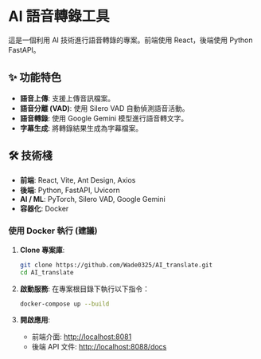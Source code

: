 # AI 語音轉錄工具

這是一個利用 AI 技術進行語音轉錄的專案。前端使用 React，後端使用 Python FastAPI。

## ✨ 功能特色

- **語音上傳**: 支援上傳音訊檔案。
- **語音分離 (VAD)**: 使用 Silero VAD 自動偵測語音活動。
- **語音轉錄**: 使用 Google Gemini 模型進行語音轉文字。
- **字幕生成**: 將轉錄結果生成為字幕檔案。

## 🛠️ 技術棧

- **前端**: React, Vite, Ant Design, Axios
- **後端**: Python, FastAPI, Uvicorn
- **AI / ML**: PyTorch, Silero VAD, Google Gemini
- **容器化**: Docker


### 使用 Docker 執行 (建議)

1.  **Clone 專案庫**:
    ```bash
    git clone https://github.com/Wade0325/AI_translate.git
    cd AI_translate
    ```

3.  **啟動服務**:
    在專案根目錄下執行以下指令：
    ```bash
    docker-compose up --build
    ```

4.  **開啟應用**:
    - 前端介面: [http://localhost:8081](http://localhost:8081)
    - 後端 API 文件: [http://localhost:8088/docs](http://localhost:8088/docs)
